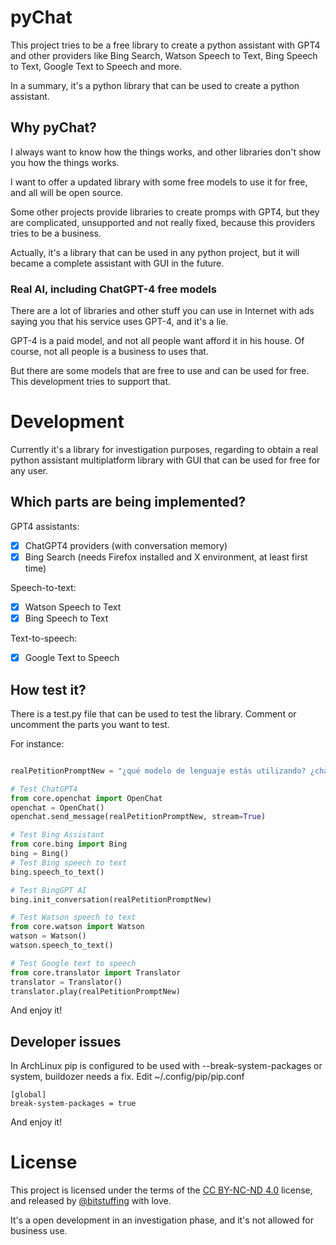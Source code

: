 # pyChat

This project tries to be a free library to create a python assistant with GPT4 and other providers like Bing Search, Watson Speech to Text, Bing Speech to Text, Google Text to Speech and more.

In a summary, it's a python library that can be used to create a python assistant.

## Why pyChat?

I always want to know how the things works, and other libraries don't show you how the things works. 

I want to offer a updated library with some free models to use it for free, and all will be open source.

Some other projects provide libraries to create promps with GPT4, but they are complicated, unsupported and not really fixed, because this providers tries to be a business.

Actually, it's a library that can be used in any python project, but it will became a complete assistant with GUI in the future.

### Real AI, including ChatGPT-4 free models

There are a lot of libraries and other stuff you can use in Internet with ads saying you that his service uses GPT-4, and it's a lie. 

GPT-4 is a paid model, and not all people want afford it in his house. Of course, not all people is a business to uses that. 

But there are some models that are free to use and can be used for free. This development tries to support that.

# Development

Currently it's a library for investigation purposes, regarding to obtain a real python assistant multiplatform library with GUI that can be used for free for any user.

## Which parts are being implemented?

GPT4 assistants:
- [x] ChatGPT4 providers (with conversation memory)
- [x] Bing Search (needs Firefox installed and X environment, at least first time)

Speech-to-text:
- [x] Watson Speech to Text
- [x] Bing Speech to Text

Text-to-speech:
- [x] Google Text to Speech


## How test it?

There is a test.py file that can be used to test the library. Comment or uncomment the parts you want to test.

For instance:

```python

realPetitionPromptNew = "¿qué modelo de lenguaje estás utilizando? ¿chatgpt3 o chatgpt4?"

# Test ChatGPT4
from core.openchat import OpenChat
openchat = OpenChat()
openchat.send_message(realPetitionPromptNew, stream=True)

# Test Bing Assistant 
from core.bing import Bing
bing = Bing()
# Test Bing speech to text
bing.speech_to_text()

# Test BingGPT AI
bing.init_conversation(realPetitionPromptNew)

# Test Watson speech to text
from core.watson import Watson
watson = Watson()
watson.speech_to_text()

# Test Google text to speech
from core.translator import Translator
translator = Translator()
translator.play(realPetitionPromptNew)

```

And enjoy it!

## Developer issues

In ArchLinux pip is configured to be used with --break-system-packages or system, buildozer needs a fix.
Edit ~/.config/pip/pip.conf

```
[global]
break-system-packages = true
```

And enjoy it!

# License

This project is licensed under the terms of the [CC BY-NC-ND 4.0](http://creativecommons.org/licenses/by-nc-nd/4.0/?ref=chooser-v1) license, and released by [@bitstuffing](https://github.com/bitstuffing) with love. 

It's a open development in an investigation phase, and it's not allowed for business use. 
